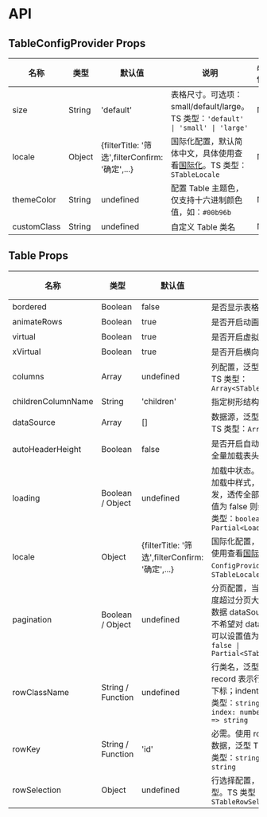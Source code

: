 # API

## TableConfigProvider Props

| 名称        | 类型   | 默认值                                            | 说明                                                                                                                                 | 必传 |
| ----------- | ------ | ------------------------------------------------- | ------------------------------------------------------------------------------------------------------------------------------------ | ---- |
| size        | String | 'default'                                         | 表格尺寸。可选项：small/default/large。TS 类型：`'default' \| 'small' \| 'large'`                                                    | N    |
| locale      | Object | \{filterTitle: '筛选',filterConfirm: '确定',...\} | 国际化配置，默认简体中文，具体使用查看<a href="../guide/locale" target="_blank" rel="noreferrer">国际化</a>。TS 类型：`STableLocale` | N    |
| themeColor  | String | undefined                                         | 配置 Table 主题色，仅支持十六进制颜色值，如：`#00b96b`                                                                               | N    |
| customClass | String | undefined                                         | 自定义 Table 类名                                                                                                                    | N    |

## Table Props

| 名称               | 类型              | 默认值                                            | 说明                                                                                                                                                                                             | 必传 |
| ------------------ | ----------------- | ------------------------------------------------- | ------------------------------------------------------------------------------------------------------------------------------------------------------------------------------------------------ | ---- |
| bordered           | Boolean           | false                                             | 是否显示表格边框                                                                                                                                                                                 | N    |
| animateRows        | Boolean           | true                                              | 是否开启动画                                                                                                                                                                                     | N    |
| virtual            | Boolean           | true                                              | 是否开启虚拟滚动                                                                                                                                                                                 | N    |
| xVirtual           | Boolean           | true                                              | 是否开启横向虚拟滚动                                                                                                                                                                             | N    |
| columns            | Array             | undefined                                         | 列配置，泛型 T 指表格数据类型。TS 类型：`Array<STableColumnsType<T>>`                                                                                                                            | N    |
| childrenColumnName | String            | 'children'                                        | 指定树形结构的列名                                                                                                                                                                               | N    |
| dataSource         | Array             | []                                                | 数据源，泛型 T 指表格数据类型。TS 类型：`Array<T>`                                                                                                                                               | N    |
| autoHeaderHeight   | Boolean           | false                                             | 是否开启自动表头高度，开启后会全量加载表头部分                                                                                                                                                   | N    |
| loading            | Boolean / Object  | undefined                                         | 加载中状态。值为 true 会显示默认加载中样式，基于 Loading 组件开发，透传全部 Loading 组件属性。值为 false 则会取消加载状态。TS 类型：`boolean \| Partial<LoadingProps>`                           | N    |
| locale             | Object            | \{filterTitle: '筛选',filterConfirm: '确定',...\} | 国际化配置，默认简体中文，具体使用查看<a href="../guide/locale" target="_blank" rel="noreferrer">国际化</a>，支持全局配置 `ConfigProvider`。TS 类型：`STableLocale`                              | N    |
| pagination         | Boolean / Object  | undefined                                         | 分页配置，当 dataSource 数据长度超过分页大小时，会自动对本地数据 dataSource 进行分页，如果不希望对 dataSource 进行分页，可以设置值为`false`。TS 类型：`false \| Partial<STablePaginationConfig>` | N    |
| rowClassName       | String / Function | undefined                                         | 行类名，泛型 T 指表格数据类型。record 表示行数据；index 表示行下标；indent 表示行缩进等级。TS 类型：`string \| (record: T, index: number, indent?: number) => string`                            | N    |
| rowKey             | String / Function | 'id'                                              | 必需。使用 rowKey 唯一标识一行数据，泛型 T 指表格数据类型。TS 类型：`string \| (record: T) => string`                                                                                            | N    |
| rowSelection       | Object            | undefined                                         | 行选择配置，泛型 T 指表格数据类型。TS 类型：`STableRowSelection<T>`                                                                                                                              | N    |
